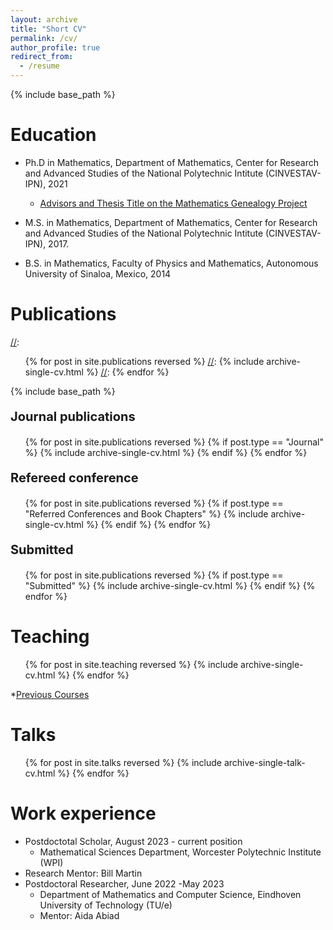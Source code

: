 ```yaml
---
layout: archive
title: "Short CV"
permalink: /cv/
author_profile: true
redirect_from:
  - /resume
---
```


{% include base_path %}

Education
======
* Ph.D in Mathematics, Department of Mathematics, Center for Research and Advanced Studies of the National Polytechnic Intitute (CINVESTAV-IPN), 2021
  * [Advisors and Thesis Title on the Mathematics Genealogy Project](https://www.mathgenealogy.org/id.php?id=278914)
    
* M.S. in Mathematics, Department of Mathematics, Center for Research and Advanced Studies of the National Polytechnic Intitute (CINVESTAV-IPN), 2017.
* B.S. in Mathematics, Faculty of Physics and Mathematics, Autonomous University of Sinaloa, Mexico, 2014

Publications
======
 [//]: <ul>{% for post in site.publications reversed %}
 [//]:  {% include archive-single-cv.html %}
 [//]: {% endfor %}</ul>

  {% include base_path %}
<p style="font-size:20px;"><b>Journal publications</b></p>
<ul>{% for post in site.publications reversed %}
  {% if post.type == "Journal" %}
    {% include archive-single-cv.html %}
  {% endif %}
{% endfor %}</ul>

<p style="font-size:20px;"><b>Refereed conference</b></p>
<ul>{% for post in site.publications reversed %}
  {% if post.type == "Referred Conferences and Book Chapters" %}
    {% include archive-single-cv.html %}
  {% endif %}
{% endfor %}</ul>

<p style="font-size:20px;"><b>Submitted</b></p>  
<ul>{% for post in site.publications reversed %}
  {% if post.type == "Submitted" %}
    {% include archive-single-cv.html %}
  {% endif %}
{% endfor %}</ul>

[//]: # (Service and leadership)
[//]: #======
[//]: # (*Currently signed in to 43 different slack teams)

Teaching
======
  <ul>{% for post in site.teaching reversed %}
    {% include archive-single-cv.html %}
  {% endfor %}</ul>
  
  *[Previous Courses](https://ralihevillagran.github.io/teaching/)
  
Talks
======
  <ul>{% for post in site.talks reversed %}
    {% include archive-single-talk-cv.html  %}
  {% endfor %}</ul>

Work experience
======
* Postdoctotal Scholar, August 2023 - current position
  * Mathematical Sciences Department, Worcester Polytechnic Institute (WPI)
* Research Mentor: Bill Martin
* Postdoctoral Researcher, June 2022 -May 2023
  * Department of Mathematics and Computer Science, Eindhoven University of Technology (TU/e)
  * Mentor: Aida Abiad
